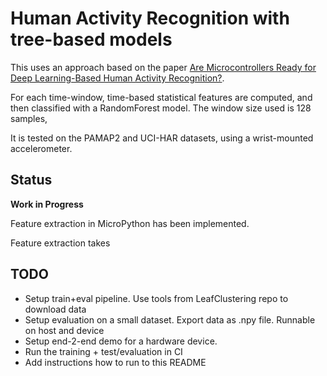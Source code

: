 
# Human Activity Recognition with tree-based models

This uses an approach based on the paper
[Are Microcontrollers Ready for Deep Learning-Based Human Activity Recognition?](https://www.mdpi.com/2079-9292/10/21/2640).

For each time-window, time-based statistical features are computed,
and then classified with a RandomForest model.
The window size used is 128 samples, 

It is tested on the PAMAP2 and UCI-HAR datasets,
using a wrist-mounted accelerometer.

## Status
**Work in Progress**

Feature extraction in MicroPython has been implemented.

Feature extraction takes 

## TODO

- Setup train+eval pipeline. Use tools from LeafClustering repo to download data
- Setup evaluation on a small dataset. Export data as .npy file. Runnable on host and device
- Setup end-2-end demo for a hardware device.
- Run the training + test/evaluation in CI
- Add instructions how to run to this README

